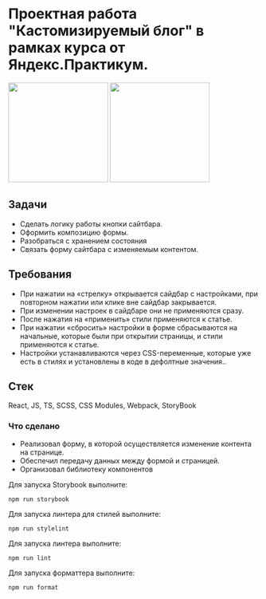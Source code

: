 
# Проектная работа "Кастомизируемый блог" в рамках курса от Яндекс.Практикум.

<img src="https://github.com/user-attachments/assets/823a094f-aa14-4085-bf0e-0837b7064986" height="200px" width="auto"/>
<img src="https://github.com/user-attachments/assets/d16a42dd-f312-415c-a8ff-9690a931fa48" height="200px" width="auto"/>

## Задачи

- Сделать логику работы кнопки сайтбара.
- Оформить композицию формы.
- Разобраться с хранением состояния
- Связать форму сайтбара с изменяемым контентом.

## Требования

- При нажатии на «стрелку» открывается сайдбар с настройками, при повторном нажатии или клике вне сайдбар закрывается.
- При изменении настроек в сайдбаре они не применяются сразу.
- После нажатия на «применить» стили применяются к статье.
- При нажатии «сбросить» настройки в форме сбрасываются на начальные, которые были при открытии страницы, и стили применяются к статье.
- Настройки устанавливаются через CSS-переменные, которые уже есть в стилях и установлены в коде в дефолтные значения..

## Стек

React, JS, TS, SCSS, CSS Modules, Webpack, StoryBook

### Что сделано
- Реализовал форму, в которой осуществляется изменение контента на странице.
- Обеспечил передачу данных между формой и страницей.
- Организовал библиотеку компонентов

Для запуска Storybook выполните:

```
npm run storybook
```

Для запуска линтера для стилей выполните:

```
npm run stylelint
```

Для запуска линтера выполните:

```
npm run lint
```

Для запуска форматтера выполните:

```
npm run format
```

